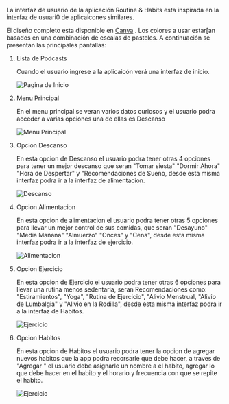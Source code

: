 La interfaz de usuario de la aplicación Routine & Habits esta inspirada en la interfaz de usuari0 de
aplicaicones similares.

El diseño completo esta disponible
en [Canva](https://www.canva.com/design/DAGg_3uR8sI/aXw_ErIsyx-Bfh0JHR88VA/edit)
. Los colores a usar estar[an basados en una combinación de escalas de pasteles. A continuación se
presentan las principales pantallas:

1. Lista de Podcasts

   Cuando el usuario ingrese a la aplicaicón verá una interfaz de inicio.

   ![Pagina de Inicio](Mockup%20Rotine%20&%20Habits/1.Interfaz%20Entrada.png)

2. Menu Principal

   En el menu principal se veran varios datos curiosos y el usuario podra acceder a varias opciones
   una de ellas es Descanso

   ![Menu Principal](Mockup%20Rotine%20&%20Habits/2.Interfaz%20Menu%20Principal.png)

3. Opcion Descanso

   En esta opcion de Descanso el usuario podra tener otras 4 opciones para tener un mejor descanso que seran
   "Tomar siesta" "Dormir Ahora" "Hora de Despertar" y "Recomendaciones de Sueño, desde esta misma interfaz podra ir 
   a la interfaz de alimentacion.

   ![Descanso](Mockup%20Rotine%20&%20Habits/3.Interfaz%20Descanso.png)

4. Opcion Alimentacion

   En esta opcion de alimentacion el usuario podra tener otras 5 opciones para llevar un mejor control de sus comidas, que seran
   "Desayuno" "Media Mañana" "Almuerzo" "Onces" y "Cena", desde esta misma interfaz podra ir 
   a la interfaz de ejercicio.

   ![Alimentacion](Mockup%20Rotine%20&%20Habits/8.Interfaz%20Alimentacion.png)

5. Opcion Ejercicio

   En esta opcion de Ejercicio el usuario podra tener otras 6 opciones para llevar una rutina menos sedentaria, seran Recomendaciones
   como: "Estiramientos", "Yoga", "Rutina de Ejercicio", "Alivio Menstrual, "Alivio de Lumbalgia" y "Alivio en la Rodilla",
   desde esta misma interfaz podra ir a la interfaz de Habitos.

   ![Ejercicio](Mockup%20Rotine%20&%20Habits/13.Interfaz%20Ejercicio.png)

6. Opcion Habitos

   En esta opcion de Habitos el usuario podra tener la opcion de agregar nuevos habitos que la app
   podra recorsarle que debe hacer, a traves de "Agregar " el usuario debe asignarle un nombre a el habito,
   agregar lo que debe hacer en el habito y el horario y frecuencia con que se repite el habito.

   ![Ejercicio](Mockup%20Rotine%20&%20Habits/17.Interfaz%20Habitos.png)
